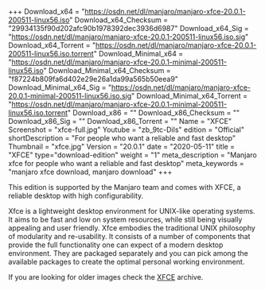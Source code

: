 +++
Download_x64 = "https://osdn.net/dl/manjaro/manjaro-xfce-20.0.1-200511-linux56.iso"
Download_x64_Checksum = "29934135f90d202afc90b1978392dec3936d6987"
Download_x64_Sig = "https://osdn.net/dl/manjaro/manjaro-xfce-20.0.1-200511-linux56.iso.sig"
Download_x64_Torrent = "https://osdn.net/dl/manjaro/manjaro-xfce-20.0.1-200511-linux56.iso.torrent"
Download_Minimal_x64 = "https://osdn.net/dl/manjaro/manjaro-xfce-20.0.1-minimal-200511-linux56.iso"
Download_Minimal_x64_Checksum = "f87224b809fa6d402e29e26a1da99a565b50eea9"
Download_Minimal_x64_Sig = "https://osdn.net/dl/manjaro/manjaro-xfce-20.0.1-minimal-200511-linux56.iso.sig"
Download_Minimal_x64_Torrent = "https://osdn.net/dl/manjaro/manjaro-xfce-20.0.1-minimal-200511-linux56.iso.torrent"
Download_x86 = ""
Download_x86_Checksum = ""
Download_x86_Sig = ""
Download_x86_Torrent = ""
Name = "XFCE"
Screenshot = "xfce-full.jpg"
Youtube = "zb_9tc-DiIs"
edition = "Official"
shortDescription = "For people who want a reliable and fast desktop"
Thumbnail = "xfce.jpg"
Version = "20.0.1"
date = "2020-05-11"
title = "XFCE"
type="download-edition"
weight = "1"
meta_description = "Manjaro xfce for people who want a reliable and fast desktop"
meta_keywords = "manjaro xfce download, manjaro download"
+++

This edition is supported by the Manjaro team and comes with XFCE, a reliable desktop with high configurability.

Xfce is a lightweight desktop environment for UNIX-like operating systems. It aims to be fast and low on system resources, while still being visually appealing and user friendly. Xfce embodies the traditional UNIX philosophy of modularity and re-usability. It consists of a number of components that provide the full functionality one can expect of a modern desktop environment. They are packaged separately and you can pick among the available packages to create the optimal personal working environment.

If you are looking for older images check the [XFCE](https://osdn.net/projects/manjaro-archive/storage/xfce/) archive.


